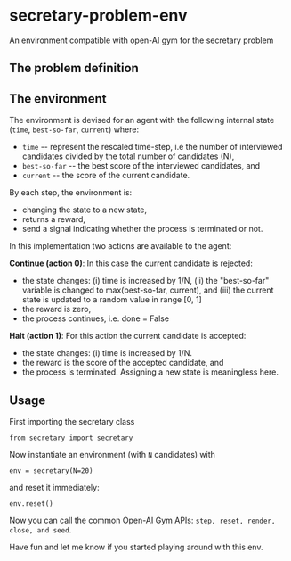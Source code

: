 # secretary-problem-env
An environment compatible with open-AI gym for the secretary problem


## The problem definition

## The environment

The environment is devised for an agent with the following internal state (```time```, ```best-so-far```, ```current```) where:

* ```time``` -- represent the rescaled time-step, i.e the number of interviewed candidates divided by the total number of candidates (N),
* ```best-so-far``` -- the best score of the interviewed candidates, and
* ```current``` -- the score of the current candidate.

By each step, the environment is:
* changing the state to a new state,
* returns a reward,
* send a signal indicating whether the process is terminated or not.

In this implementation two actions are available to the agent:

**Continue (action 0)**: In this case the current candidate is rejected:

   * the state changes:  (i) time is increased by 1/N, (ii) the "best-so-far" variable is changed to max(best-so-far, current), and (iii) the current state is updated to a random value in range [0, 1] 
   * the reward is zero,
   * the process continues, i.e. done = False

**Halt (action 1)**: For this action the current candidate is accepted:

  * the state changes: (i) time is increased by 1/N.
  * the reward is the score of the accepted candidate, and 
  * the process is terminated. Assigning a new state is meaningless here.



## Usage

First importing the secretary class

```
from secretary import secretary 
```

 Now instantiate an environment (with ```N``` candidates) with

```
env = secretary(N=20)
```
and reset it immediately:

```
env.reset()
```

Now you can call the common Open-AI Gym APIs: ```step, reset, render, close, and seed```.

Have fun and let me know if you started playing around with this env.
